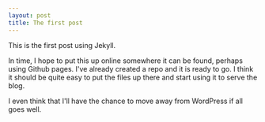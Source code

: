 ```yaml
---
layout: post
title: The first post
---
```

This is the first post using Jekyll.

In time, I hope to put this up online somewhere it can be found, perhaps using Github pages. I've already created a repo and it is ready to go. I think it should be quite easy to put the files up there and start using it to serve the blog.

I even think that I'll have the chance to move away from WordPress if all goes well.
